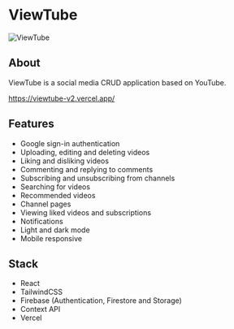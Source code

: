 # ViewTube

![ViewTube](https://www.jonathanfwong.com/assets/viewtube2.PNG "ViewTube")

## About
ViewTube is a social media CRUD application based on YouTube.

https://viewtube-v2.vercel.app/

## Features
* Google sign-in authentication
* Uploading, editing and deleting videos
* Liking and disliking videos
* Commenting and replying to comments
* Subscribing and unsubscribing from channels
* Searching for videos
* Recommended videos
* Channel pages
* Viewing liked videos and subscriptions
* Notifications
* Light and dark mode
* Mobile responsive

## Stack
* React
* TailwindCSS
* Firebase (Authentication, Firestore and Storage)
* Context API
* Vercel
